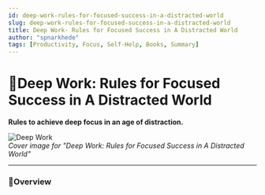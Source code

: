 ```yaml
---
id: deep-work-rules-for-focused-success-in-a-distracted-world
slug: deep-work-rules-for-focused-success-in-a-distracted-world
title: Deep Work- Rules for Focused Success in A Distracted World
author: "spnarkhede"
tags: [Productivity, Focus, Self-Help, Books, Summary]
---
```


# 📒Deep Work: Rules for Focused Success in A Distracted World

**Rules to achieve deep focus in an age of distraction.**

![Deep Work](/books/covers/deepWork.jpg)  
*Cover image for "Deep Work: Rules for Focused Success in A Distracted World"*

---

### 📖Overview